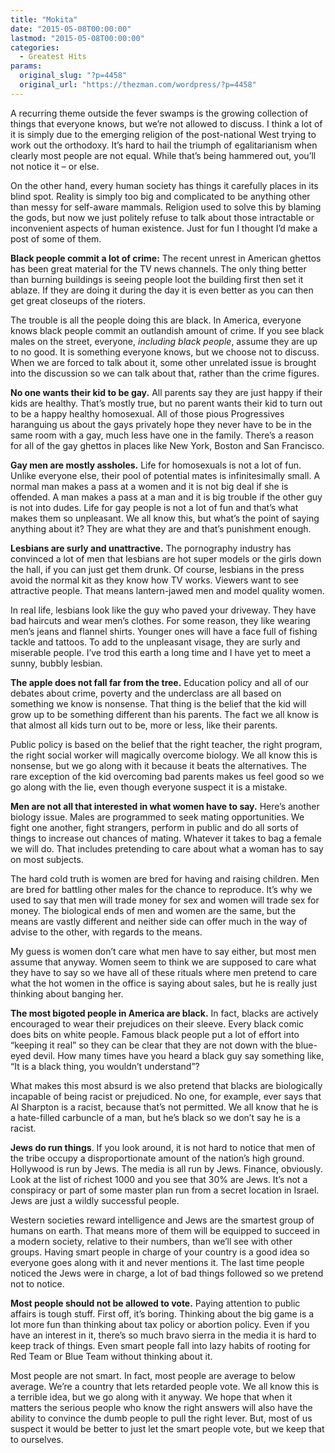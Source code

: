 ```yaml
---
title: "Mokita"
date: "2015-05-08T00:00:00"
lastmod: "2015-05-08T00:00:00"
categories:
  - Greatest Hits
params:
  original_slug: "?p=4458"
  original_url: "https://thezman.com/wordpress/?p=4458"
---
```


A recurring theme outside the fever swamps is the growing collection of
things that everyone knows, but we’re not allowed to discuss. I think a
lot of it is simply due to the emerging religion of the post-national
West trying to work out the orthodoxy. It’s hard to hail the triumph of
egalitarianism when clearly most people are not equal. While that’s
being hammered out, you’ll not notice it – or else.

On the other hand, every human society has things it carefully places in
its blind spot. Reality is simply too big and complicated to be anything
other than messy for self-aware mammals. Religion used to solve this by
blaming the gods, but now we just politely refuse to talk about those
intractable or inconvenient aspects of human existence. Just for fun I
thought I’d make a post of some of them.

**Black people commit a lot of crime:** The recent unrest in American
ghettos has been great material for the TV news channels. The only thing
better than burning buildings is seeing people loot the building first
then set it ablaze. If they are doing it during the day it is even
better as you can then get great closeups of the rioters.

The trouble is all the people doing this are black. In America, everyone
knows black people commit an outlandish amount of crime. If you see
black males on the street, everyone, *including black people*, assume
they are up to no good. It is something everyone knows, but we choose
not to discuss. When we are forced to talk about it, some other
unrelated issue is brought into the discussion so we can talk about
that, rather than the crime figures.

**No one wants their kid to be gay.** All parents say they are just
happy if their kids are healthy. That’s mostly true, but no parent wants
their kid to turn out to be a happy healthy homosexual. All of those
pious Progressives haranguing us about the gays privately hope they
never have to be in the same room with a gay, much less have one in the
family. There’s a reason for all of the gay ghettos in places like New
York, Boston and San Francisco.

**Gay men are mostly assholes.** Life for homosexuals is not a lot of
fun. Unlike everyone else, their pool of potential mates is
infinitesimally small. A normal man makes a pass at a women and it is
not big deal if she is offended. A man makes a pass at a man and it is
big trouble if the other guy is not into dudes. Life for gay people is
not a lot of fun and that’s what makes them so unpleasant. We all know
this, but what’s the point of saying anything about it? They are what
they are and that’s punishment enough.

**Lesbians are surly and unattractive.** The pornography industry has
convinced a lot of men that lesbians are hot super models or the girls
down the hall, if you can just get them drunk. Of course, lesbians in
the press avoid the normal kit as they know how TV works. Viewers want
to see attractive people. That means lantern-jawed men and model quality
women.

In real life, lesbians look like the guy who paved your driveway. They
have bad haircuts and wear men’s clothes. For some reason, they like
wearing men’s jeans and flannel shirts. Younger ones will have a face
full of fishing tackle and tattoos. To add to the unpleasant visage,
they are surly and miserable people. I’ve trod this earth a long time
and I have yet to meet a sunny, bubbly lesbian.

**The apple does not fall far from the tree.** Education policy and all
of our debates about crime, poverty and the underclass are all based on
something we know is nonsense. That thing is the belief that the kid
will grow up to be something different than his parents. The fact we all
know is that almost all kids turn out to be, more or less, like their
parents.

Public policy is based on the belief that the right teacher, the right
program, the right social worker will magically overcome biology. We all
know this is nonsense, but we go along with it because it beats the
alternatives. The rare exception of the kid overcoming bad parents makes
us feel good so we go along with the lie, even though everyone suspect
it is a mistake.

**Men are not all that interested in what women have to say.** Here’s
another biology issue. Males are programmed to seek mating
opportunities. We fight one another, fight strangers, perform in public
and do all sorts of things to increase out chances of mating. Whatever
it takes to bag a female we will do. That includes pretending to care
about what a woman has to say on most subjects.

The hard cold truth is women are bred for having and raising children.
Men are bred for battling other males for the chance to reproduce. It’s
why we used to say that men will trade money for sex and women will
trade sex for money. The biological ends of men and women are the same,
but the means are vastly different and neither side can offer much in
the way of advise to the other, with regards to the means.

My guess is women don’t care what men have to say either, but most men
assume that anyway. Women seem to think we are supposed to care what
they have to say so we have all of these rituals where men pretend to
care what the hot women in the office is saying about sales, but he is
really just thinking about banging her.

**The most bigoted people in America are black.** In fact, blacks are
actively encouraged to wear their prejudices on their sleeve. Every
black comic does bits on white people. Famous black people put a lot of
effort into “keeping it real” so they can be clear that they are not
down with the blue-eyed devil. How many times have you heard a black guy
say something like, “It is a black thing, you wouldn’t understand”?

What makes this most absurd is we also pretend that blacks are
biologically incapable of being racist or prejudiced. No one, for
example, ever says that Al Sharpton is a racist, because that’s not
permitted. We all know that he is a hate-filled carbuncle of a man, but
he’s black so we don’t say he is a racist.

**Jews do run things**. If you look around, it is not hard to notice
that men of the tribe occupy a disproportionate amount of the nation’s
high ground. Hollywood is run by Jews. The media is all run by Jews.
Finance, obviously. Look at the list of richest 1000 and you see that
30% are Jews. It’s not a conspiracy or part of some master plan run from
a secret location in Israel. Jews are just a wildly successful people.

Western societies reward intelligence and Jews are the smartest group of
humans on earth. That means more of them will be equipped to succeed in
a modern society, relative to their numbers, than we’ll see with other
groups. Having smart people in charge of your country is a good idea so
everyone goes along with it and never mentions it. The last time people
noticed the Jews were in charge, a lot of bad things followed so we
pretend not to notice.

**Most people should not be allowed to vote.** Paying attention to
public affairs is tough stuff. First off, it’s boring. Thinking about
the big game is a lot more fun than thinking about tax policy or
abortion policy. Even if you have an interest in it, there’s so much
bravo sierra in the media it is hard to keep track of things. Even smart
people fall into lazy habits of rooting for Red Team or Blue Team
without thinking about it.

Most people are not smart. In fact, most people are average to below
average. We’re a country that lets retarded people vote. We all know
this is a terrible idea, but we go along with it anyway. We hope that
when it matters the serious people who know the right answers will also
have the ability to convince the dumb people to pull the right lever.
But, most of us suspect it would be better to just let the smart people
vote, but we keep that to ourselves.
